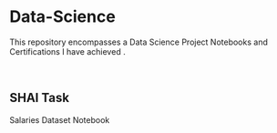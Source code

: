 # Data-Science
This repository encompasses a Data Science Project Notebooks and Certifications I have achieved .

<br>

## SHAI Task
Salaries Dataset Notebook
